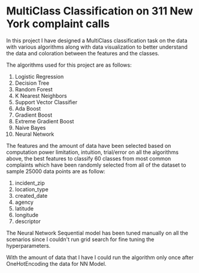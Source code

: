 # **MultiClass Classification on 311 New York complaint calls**
 
In this project I have designed a MultiClass classification task on the data with various algorithms along with data visualization to better understand the data and coloration between the features and the classes.
 
The algorithms used for this project are as follows:
 
1. Logistic Regression
2. Decision Tree
3. Random Forest
4. K Nearest Neighbors
5. Support Vector Classifier
6. Ada Boost
7. Gradient Boost
8. Extreme Gradient Boost
9. Naive Bayes
10. Neural Network
 
The features and the amount of data have been selected based on computation power limitation, intuition, trial/error on all the algorithms above, the best features to classify 60 classes from most common complaints which have been randomly selected from all of the dataset to sample 25000 data points are as follow:
 
1. incident_zip
2. location_type
3. created_date
4. agency
5. latitude
6. longitude
7. descriptor
 
The Neural Network Sequential model has been tuned manually on all the scenarios since I couldn't run grid search for fine tuning the hyperparameters.
 
With the amount of data that I have I could run the algorithm only once after OneHotEncoding the data for NN Model.
